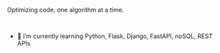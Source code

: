 Optimizing code, one algorithm at a time.

<br/>

- 🌱 I’m currently learning Python, Flask, Django, FastAPI, noSQL, REST APIs

<br/>


